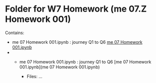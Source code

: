 # Folder for W7 Homework (me 07.Z Homework 001)

Contains:
* me 07 Homework 001.ipynb : journey Q1 to Q6 [me 07 Homework 001.ipynb](me%2007.Z%20Homework%20001.ipynb) 
* * me 07 Homework 001.ipynb : journey Q1 to Q6 [me 07 Homework 001.ipynb](me 07 Homework 001.ipynb) 

    * Files: ...

